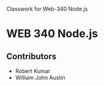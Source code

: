 Classwork for Web-340 Node.js

<h1>WEB 340 Node.js</h1>
<h2>Contributors</h2>
<ul>
  <li>Robert Kumar</li>
  <li>William John Austin</li>
</ul>